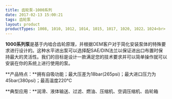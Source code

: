 ```yaml
---
title: 齿轮泵-1000系列
date: 2017-02-13 15:00:21
tags: 齿轮泵
layout: product
productTypes: 1008, 1010, 1012, 1014, 1015, 1017, 1020, 1022，1024<br>（了解更多信息请查看下载中心)
---
```


**1000系列泵**是基于内啮合齿轮原理，并根据OEM客户对于简化安装泵体的特殊要求进行设计的。这种水平进出泵可以选择配SAE/DIN法兰以保证进出口布置时保持最大的灵活性。我们的目标是设计一款满足您的技术要求并可以简单操作就可以安装在你的系统上进行使用的泵。

**产品特点：**拥有自吸功能；最大压差为18bar(265psi)；最大进口压力为45bar(380psi)；最高温度220℃

**典型应用：**润滑、液体输送、过滤、燃油、压缩机、空调压缩机、齿轮箱